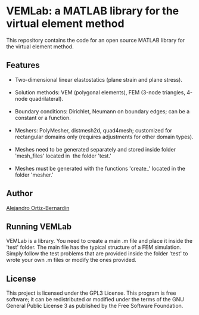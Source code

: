 # VEMLab: a MATLAB library for the virtual element method

This repository contains the code for an open source MATLAB library for the virtual element method.
<h2>Features</h2>
<ul><li> Two-dimensional linear elastostatics (plane strain and plane stress).</li>
    <li> Solution methods: VEM (polygonal elements), FEM (3-node triangles, 4-node quadrilateral).</li>
    <li> Boundary conditions: Dirichlet, Neumann on boundary edges; can be a constant or a function.</li>  
    <li> Meshers: PolyMesher, distmesh2d, quad4mesh; customized for rectangular domains only (requires adjustments for other domain types).</li>  
    <li> Meshes need to be generated separately and stored inside folder 'mesh_files' located in  the folder 'test.'</li>
    <li> Meshes must be generated with the functions 'create_' located in the folder 'mesher.'</li> 
</ul>
<h2>Author</h2><a href="https://github.com/aaortizb">Alejandro Ortiz-Bernardin</a>
<h2>Running VEMLab</h2><a>VEMLab is a library. You need to create a main .m file and place it inside the 'test' folder. The main file has the typical structure of a FEM simulation. Simply follow the test problems that are provided inside the folder 'test' to wrote your own .m files or modify the ones provided.</a>
<h2>License</h2><a>This project is licensed under the GPL3 License. This program is free software; it can be redistributed or modified under the terms of the GNU General Public License 3 as published by the Free Software Foundation.<a/>

